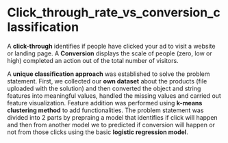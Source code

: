 # Click_through_rate_vs_conversion_classification
A **click-through** identifies if people have clicked your ad to visit a website or landing page. A **Conversion** displays the scale of people (zero, low or high) completed an action out of the total number of visitors. <br /> 

A **unique classification approach** was established to solve the problem statement. First, we collected our **own dataset** about the products (file uploaded with the solution) and then converted the object and string features into meaningful values, handled the missing values  and carried out feature visualization. Feature addition was performed using **k-means clustering method** to add functionalities. The problem statement was divided into 2 parts by prepraing a model that identifies if click will happen and then from another model we to predicted if conversion will happen or not from those clicks using the basic **logistic regression model**.<br />
